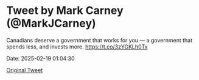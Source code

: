 # Tweet by Mark Carney (@MarkJCarney)

Canadians deserve a government that works for you — a government that spends less, and invests more. https://t.co/3zYGKLh0Tx

Date: 2025-02-19 01:04:30

[Original Tweet](https://x.com/MarkJCarney/status/1892017380273828002)
